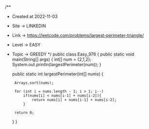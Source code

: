 /**
 * Created at 2022-11-03
 * Site -> LINKEDIN
 * Link -> https://leetcode.com/problems/largest-perimeter-triangle/
 * Level -> EASY
 * Topic -> GREEDY
 */
public class Easy_976 {
    public static void main(String[] args) {
        int[] num = {2,1,2};
        System.out.println(largestPerimeter(num));
    }

    public static int largestPerimeter(int[] nums) {

        Arrays.sort(nums);

        for (int i = nums.length - 1; i > 1; i--)
            if(nums[i] < nums[i-1] + nums[i-2]){
                return nums[i] + nums[i-1] + nums[i-2];
            }

        return 0;
    }
}
